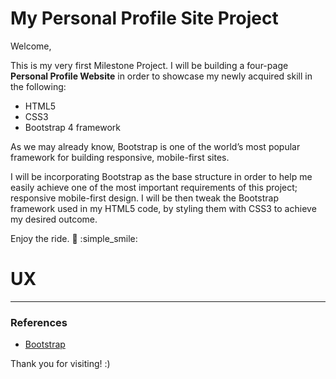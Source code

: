 # My Personal Profile Site Project

Welcome,

This is my very first Milestone Project. I will be building a four-page **Personal Profile Website** in order to showcase my newly acquired skill in the following:
* HTML5
* CSS3
* Bootstrap 4 framework

As we may already know, Bootstrap is one of the world’s most popular framework for building responsive, mobile-first sites.

I will be incorporating Bootstrap as the base structure in order to help me easily achieve one of the most important requirements of this project; responsive mobile-first design. I will be then tweak the Bootstrap framework used in my HTML5 code, by styling them with CSS3 to achieve my desired outcome. 

Enjoy the ride. :rocket: :simple_smile:

# UX


--------


### References

* [Bootstrap](https://getbootstrap.com/docs/4.3/getting-started/introduction/)



Thank you for visiting! :)



